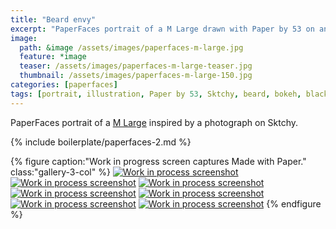 ```yaml
---
title: "Beard envy"
excerpt: "PaperFaces portrait of a M Large drawn with Paper by 53 on an iPad."
image: 
  path: &image /assets/images/paperfaces-m-large.jpg 
  feature: *image
  teaser: /assets/images/paperfaces-m-large-teaser.jpg
  thumbnail: /assets/images/paperfaces-m-large-150.jpg
categories: [paperfaces]
tags: [portrait, illustration, Paper by 53, Sktchy, beard, bokeh, black and white]
---
```


PaperFaces portrait of a [M Large](http://sktchy.com/0qfVg ) inspired by a photograph on Sktchy.

{% include boilerplate/paperfaces-2.md %}

{% figure caption:"Work in progress screen captures Made with Paper." class:"gallery-3-col" %}
[![Work in process screenshot](/assets/images/paperfaces-m-large-process-1-600.jpg)](/assets/images/paperfaces-m-large-process-1-lg.jpg)
[![Work in process screenshot](/assets/images/paperfaces-m-large-process-2-600.jpg)](/assets/images/paperfaces-m-large-process-2-lg.jpg)
[![Work in process screenshot](/assets/images/paperfaces-m-large-process-3-600.jpg)](/assets/images/paperfaces-m-large-process-3-lg.jpg)
[![Work in process screenshot](/assets/images/paperfaces-m-large-process-4-600.jpg)](/assets/images/paperfaces-m-large-process-4-lg.jpg)
[![Work in process screenshot](/assets/images/paperfaces-m-large-process-5-600.jpg)](/assets/images/paperfaces-m-large-process-5-lg.jpg)
[![Work in process screenshot](/assets/images/paperfaces-m-large-process-6-600.jpg)](/assets/images/paperfaces-m-large-process-6-lg.jpg)
[![Work in process screenshot](/assets/images/paperfaces-m-large-process-7-600.jpg)](/assets/images/paperfaces-m-large-process-7-lg.jpg)
{% endfigure %}
